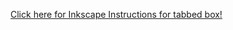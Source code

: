 <a href="https://docs.google.com/presentation/d/1wdGSdZHfjNp7bVui_b8wfKu5bc4iF0kRbW51FKXCkzQ/edit?usp=sharing" target="_blank" rel="noopener noreferrer">Click here for Inkscape Instructions for tabbed box!</a>
